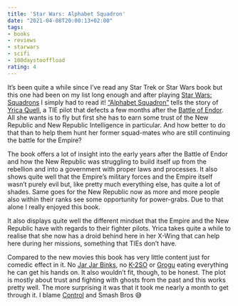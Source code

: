 ```yaml
---
title: 'Star Wars: Alphabet Squadron'
date: "2021-04-08T20:00:13+02:00"
tags:
- books
- reviews
- starwars
- scifi
- 100daystooffload
rating: 4
---
```


It’s been quite a while since I’ve read any Star Trek or Star Wars book but this one had been on my list long enough and after playing [Star Wars: Squadrons](https://zerokspot.com/weblog/2021/01/10/star-wars-squadrons/) I simply had to read it! [“Alphabet Squadron”](https://starwars.fandom.com/wiki/Alphabet_Squadron_(novel)) tells the story of [Yrica Quell](https://starwars.fandom.com/wiki/Yrica_Quell), a TIE pilot that defects a few months after the [Battle of Endor](https://starwars.fandom.com/wiki/Battle_of_Endor). All she wants is to fly but first she has to earn some trust of the New Republic and New Republic Intelligence in particular. And how better to do that than to help them hunt her former squad-mates who are still continuing the battle for the Empire?

The book offers a lot of insight into the early years after the Battle of Endor and how the New Republic was struggling to build itself up from the rebellion and into a government with proper laws and processes. It also shows quite well that the Empire’s military forces and the Empire itself wasn’t purely evil but, like pretty much everything else, has quite a lot of shades. Same goes for the New Republic now as more and more people also within their ranks see some opportunity for power-grabs. Due to that alone I really enjoyed this book.

It also displays quite well the different mindset that the Empire and the New Republic have with regards to their fighter pilots. Yrica takes quite a while to realise that she now has a droid behind here in her X-Wing that can help here during her missions, something that TIEs don’t have.

Compared to the new movies this book has very little content just for comedic effect in it. No [Jar Jar Binks](https://starwars.fandom.com/wiki/Jar_Jar_Binks/Legends), no [K-2SO](https://starwars.fandom.com/wiki/K-2SO) or [Grogu](https://starwars.fandom.com/wiki/Grogu) eating everything he can get his hands on. It also wouldn’t fit, though, to be honest. The plot is mostly about trust and fighting with ghosts from the past and this works pretty well. The more surprising it was that it took me nearly a month to get through it. I blame [Control](https://zerokspot.com/weblog/2021/03/24/control/) and Smash Bros 😅
